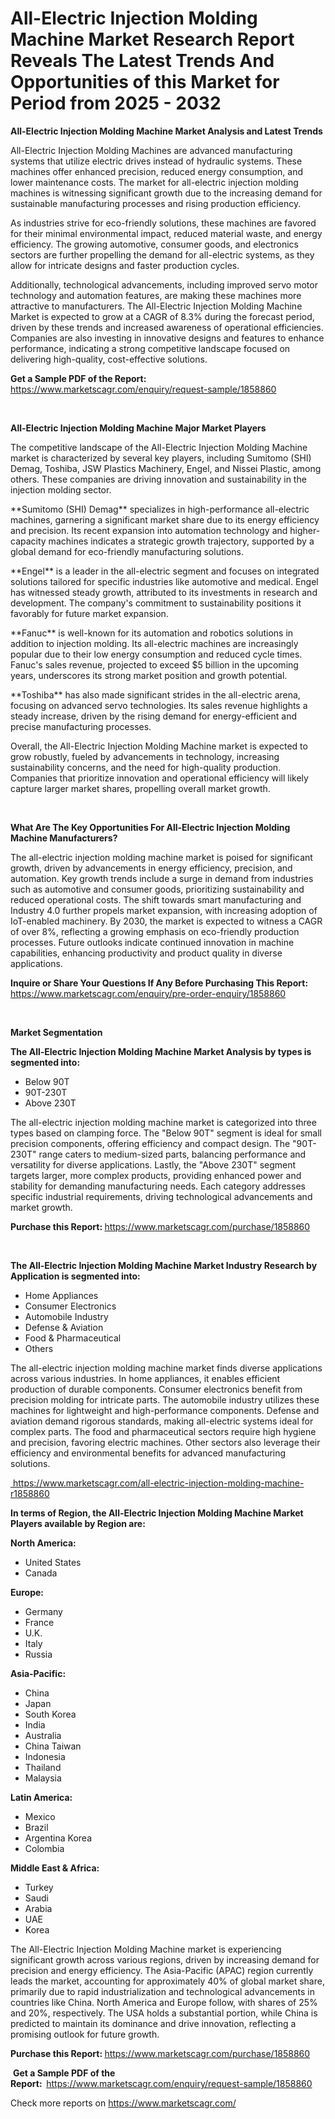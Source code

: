 <p><h1>All-Electric Injection Molding Machine Market Research Report Reveals The Latest Trends And Opportunities of this Market for Period from 2025 - 2032</h1></p><p><strong>All-Electric Injection Molding Machine Market Analysis and Latest Trends</strong></p>
<p><p>All-Electric Injection Molding Machines are advanced manufacturing systems that utilize electric drives instead of hydraulic systems. These machines offer enhanced precision, reduced energy consumption, and lower maintenance costs. The market for all-electric injection molding machines is witnessing significant growth due to the increasing demand for sustainable manufacturing processes and rising production efficiency. </p><p>As industries strive for eco-friendly solutions, these machines are favored for their minimal environmental impact, reduced material waste, and energy efficiency. The growing automotive, consumer goods, and electronics sectors are further propelling the demand for all-electric systems, as they allow for intricate designs and faster production cycles. </p><p>Additionally, technological advancements, including improved servo motor technology and automation features, are making these machines more attractive to manufacturers. The All-Electric Injection Molding Machine Market is expected to grow at a CAGR of 8.3% during the forecast period, driven by these trends and increased awareness of operational efficiencies. Companies are also investing in innovative designs and features to enhance performance, indicating a strong competitive landscape focused on delivering high-quality, cost-effective solutions.</p></p>
<p><strong>Get a Sample PDF of the Report:&nbsp;</strong> <a href="https://www.marketscagr.com/enquiry/request-sample/1858860?utm_campaign=3135&utm_medium=2&utm_source=Github&utm_content=ia&utm_term=12042025&utm_id=all-electric-injection-molding-machine">https://www.marketscagr.com/enquiry/request-sample/1858860</a></p>
<p>&nbsp;</p>
<p><strong>All-Electric Injection Molding Machine Major Market Players</strong></p>
<p><p>The competitive landscape of the All-Electric Injection Molding Machine market is characterized by several key players, including Sumitomo (SHI) Demag, Toshiba, JSW Plastics Machinery, Engel, and Nissei Plastic, among others. These companies are driving innovation and sustainability in the injection molding sector.</p><p>**Sumitomo (SHI) Demag** specializes in high-performance all-electric machines, garnering a significant market share due to its energy efficiency and precision. Its recent expansion into automation technology and higher-capacity machines indicates a strategic growth trajectory, supported by a global demand for eco-friendly manufacturing solutions.</p><p>**Engel** is a leader in the all-electric segment and focuses on integrated solutions tailored for specific industries like automotive and medical. Engel has witnessed steady growth, attributed to its investments in research and development. The company's commitment to sustainability positions it favorably for future market expansion.</p><p>**Fanuc** is well-known for its automation and robotics solutions in addition to injection molding. Its all-electric machines are increasingly popular due to their low energy consumption and reduced cycle times. Fanuc's sales revenue, projected to exceed $5 billion in the upcoming years, underscores its strong market position and growth potential.</p><p>**Toshiba** has also made significant strides in the all-electric arena, focusing on advanced servo technologies. Its sales revenue highlights a steady increase, driven by the rising demand for energy-efficient and precise manufacturing processes.</p><p>Overall, the All-Electric Injection Molding Machine market is expected to grow robustly, fueled by advancements in technology, increasing sustainability concerns, and the need for high-quality production. Companies that prioritize innovation and operational efficiency will likely capture larger market shares, propelling overall market growth.</p></p>
<p>&nbsp;</p>
<p><strong>What Are The Key Opportunities For All-Electric Injection Molding Machine Manufacturers?</strong></p>
<p><p>The all-electric injection molding machine market is poised for significant growth, driven by advancements in energy efficiency, precision, and automation. Key growth trends include a surge in demand from industries such as automotive and consumer goods, prioritizing sustainability and reduced operational costs. The shift towards smart manufacturing and Industry 4.0 further propels market expansion, with increasing adoption of IoT-enabled machinery. By 2030, the market is expected to witness a CAGR of over 8%, reflecting a growing emphasis on eco-friendly production processes. Future outlooks indicate continued innovation in machine capabilities, enhancing productivity and product quality in diverse applications.</p></p>
<p><strong>Inquire or Share Your Questions If Any Before Purchasing This Report:</strong> <a href="https://www.marketscagr.com/enquiry/pre-order-enquiry/1858860?utm_campaign=3135&utm_medium=2&utm_source=Github&utm_content=ia&utm_term=12042025&utm_id=all-electric-injection-molding-machine">https://www.marketscagr.com/enquiry/pre-order-enquiry/1858860</a></p>
<p>&nbsp;</p>
<p><strong>Market Segmentation</strong></p>
<p><strong>The All-Electric Injection Molding Machine Market Analysis by types is segmented into:</strong></p>
<p><ul><li>Below 90T</li><li>90T-230T</li><li>Above 230T</li></ul></p>
<p><p>The all-electric injection molding machine market is categorized into three types based on clamping force. The "Below 90T" segment is ideal for small precision components, offering efficiency and compact design. The "90T-230T" range caters to medium-sized parts, balancing performance and versatility for diverse applications. Lastly, the "Above 230T" segment targets larger, more complex products, providing enhanced power and stability for demanding manufacturing needs. Each category addresses specific industrial requirements, driving technological advancements and market growth.</p></p>
<p><strong>Purchase this Report:&nbsp;</strong><a href="https://www.marketscagr.com/purchase/1858860?utm_campaign=3135&utm_medium=2&utm_source=Github&utm_content=ia&utm_term=12042025&utm_id=all-electric-injection-molding-machine">https://www.marketscagr.com/purchase/1858860</a></p>
<p>&nbsp;</p>
<p><strong>The All-Electric Injection Molding Machine Market Industry Research by Application is segmented into:</strong></p>
<p><ul><li>Home Appliances</li><li>Consumer Electronics</li><li>Automobile Industry</li><li>Defense & Aviation</li><li>Food & Pharmaceutical</li><li>Others</li></ul></p>
<p><p>The all-electric injection molding machine market finds diverse applications across various industries. In home appliances, it enables efficient production of durable components. Consumer electronics benefit from precision molding for intricate parts. The automobile industry utilizes these machines for lightweight and high-performance components. Defense and aviation demand rigorous standards, making all-electric systems ideal for complex parts. The food and pharmaceutical sectors require high hygiene and precision, favoring electric machines. Other sectors also leverage their efficiency and environmental benefits for advanced manufacturing solutions.</p></p>
<p><a href="https://www.marketscagr.com/all-electric-injection-molding-machine-r1858860?utm_campaign=3135&utm_medium=2&utm_source=Github&utm_content=ia&utm_term=12042025&utm_id=all-electric-injection-molding-machine">&nbsp;https://www.marketscagr.com/all-electric-injection-molding-machine-r1858860</a></p>
<p><strong>In terms of Region, the All-Electric Injection Molding Machine Market Players available by Region are:</strong></p>
<p>
    <p> <strong> North America: </strong>
        <ul>
            <li>United States</li>
            <li>Canada</li>
        </ul>
        </p> 
    <p> <strong> Europe: </strong>
        <ul>
            <li>Germany</li>
            <li>France</li>
            <li>U.K.</li>
            <li>Italy</li>
            <li>Russia</li>
        </ul>
        </p> 
    <p> <strong> Asia-Pacific: </strong>
        <ul>
            <li>China</li>
            <li>Japan</li>
            <li>South Korea</li>
            <li>India</li>
            <li>Australia</li>
            <li>China Taiwan</li>
            <li>Indonesia</li>
            <li>Thailand</li>
            <li>Malaysia</li>
        </ul>
        </p> 
    <p> <strong> Latin America: </strong>
        <ul>
            <li>Mexico</li>
            <li>Brazil</li>
            <li>Argentina Korea</li>
            <li>Colombia</li>
        </ul>
        </p> 
    <p> <strong> Middle East & Africa: </strong>
        <ul>
            <li>Turkey</li>
            <li>Saudi</li>
            <li>Arabia</li>
            <li>UAE</li>
            <li>Korea</li>
        </ul>
    </p>
    </p>
<p><p>The All-Electric Injection Molding Machine market is experiencing significant growth across various regions, driven by increasing demand for precision and energy efficiency. The Asia-Pacific (APAC) region currently leads the market, accounting for approximately 40% of global market share, primarily due to rapid industrialization and technological advancements in countries like China. North America and Europe follow, with shares of 25% and 20%, respectively. The USA holds a substantial portion, while China is predicted to maintain its dominance and drive innovation, reflecting a promising outlook for future growth.</p></p>
<p><strong>Purchase this Report: </strong><a href="https://www.marketscagr.com/purchase/1858860?utm_campaign=3135&utm_medium=2&utm_source=Github&utm_content=ia&utm_term=12042025&utm_id=all-electric-injection-molding-machine">https://www.marketscagr.com/purchase/1858860</a></p>
<p>&nbsp;<strong>Get a Sample PDF of the Report:&nbsp;&nbsp;</strong><a href="https://www.marketscagr.com/enquiry/request-sample/1858860?utm_campaign=3135&utm_medium=2&utm_source=Github&utm_content=ia&utm_term=12042025&utm_id=all-electric-injection-molding-machine">https://www.marketscagr.com/enquiry/request-sample/1858860</a></p>
<p><strong></strong></p>
<p>Check more reports on <a href="https://www.marketscagr.com/?utm_campaign=3135&utm_medium=2&utm_source=Github&utm_content=ia&utm_term=12042025&utm_id=all-electric-injection-molding-machine">https://www.marketscagr.com/</a></p>